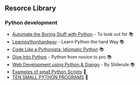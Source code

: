 ## Resorce Library

### Python development

* [Automate the Boring Stuff with Python](http://automatetheboringstuff.com/) - To look out for :books:
* [Learnpythonhardway](http://learnpythonthehardway.org) - Learn Python the hard Way :books:
* [Code Like a Pythonista: Idiomatic Python](http://python.net/~goodger/projects/pycon/2007/idiomatic/handout.html) :books:
* [Dive Into Python](http://www.diveintopython.net/) - Python from novice to pro :books:
* [Web Development using Python & Django](https://www.mysliderule.com/learning-paths/web-development-python-django/learn/) - By Sliderule :books:
* [Examples of small Python Scripts](http://www.hlevkin.com/Shell_progr/hellopython.htm) :page_facing_up:
* [TEN SMALL PYTHON PROGRAMS](http://jessenoller.com/blog/2007/05/29/ten-small-python-programs) :page_facing_up:

